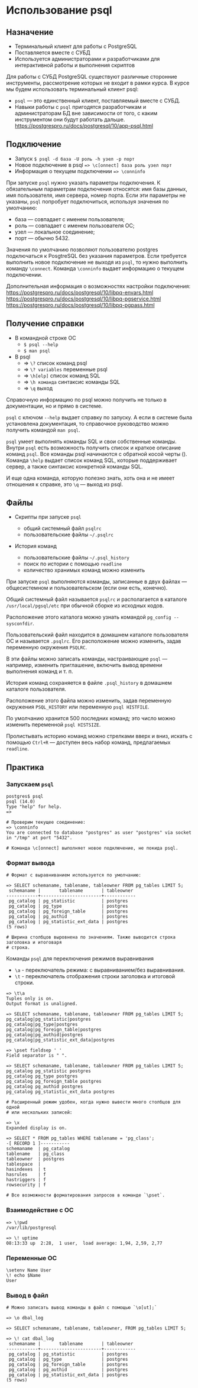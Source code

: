 # Использование psql
 
## Назначение
- Терминальный клиент для работы с PostgreSQL
- Поставляется вместе с СУБД
- Используется администраторами и разработчиками для интерактивной работы и выполнения скриптов

Для работы с СУБД PostgreSQL существуют различные сторонние
инструменты, рассмотрение которых не входит в рамки курса.
В курсе мы будем использовать терминальный клиент psql:
- `psql` — это единственный клиент, поставляемый вместе с СУБД. 
- Навыки работы c `psql` пригодятся разработчикам и администраторам
   БД вне зависимости от того, с каким инструментом они будут работать
   дальше.
   https://postgrespro.ru/docs/postgresql/10/app-psql.html

## Подключение

- Запуск `$ psql -d база -U роль -h узел -p порт`
- Новое подключение в psql  `=> \c[onnect] база роль узел порт`
- Информация о текущем подключении `=> \conninfo`

При запуске `psql` нужно указать параметры подключения.
К обязательным параметрам подключения относятся: имя базы данных,
имя пользователя, имя сервера, номер порта. Если эти параметры не
указаны, `psql` попробует подключиться, используя значения по
умолчанию:
- база — совпадает с именем пользователя;
- роль — совпадает с именем пользователя ОС;
- узел — локальное соединение;
- порт — обычно 5432.

Значения по умолчанию позволяют пользователю postgres
подключаться к PosgtreSQL без указания параметров.
Если требуется выполнить новое подключение не выходя из `psql`, то
нужно выполнить команду `\connect`.
Команда `\conninfo` выдает информацию о текущем подключении.

Дополнительная информация о возможностях настройки подключения:
https://postgrespro.ru/docs/postgresql/10/libpq-envars.html
https://postgrespro.ru/docs/postgresql/10/libpq-pgservice.html
https://postgrespro.ru/docs/postgresql/10/libpq-pgpass.html

## Получение справки

* В командной строке ОС
  * `$ psql --help`
  * `$ man psql`
* В psql
  * => `\?` список команд psql
  * => `\? variables` переменные psql
  * => `\h[elp]` список команд SQL
  * => `\h команда` синтаксис команды SQL
  * => `\q` выход

Справочную информацию по psql можно получить не только в
документации, но и прямо в системе.

`psql` с ключом `--help` выдает справку по запуску. А если в системе
была установлена документация, то справочное руководство можно
получить командой `man psql`.

`psql` умеет выполнять команды SQL и свои собственные команды.
Внутри `psql` есть возможность получить список и краткое описание
команд `psql`. Все команды psql начинаются с обратной косой черты (\).
Команда `\help` выдает список команд SQL, которые поддерживает
сервер, а также синтаксис конкретной команды SQL.


И еще одна команда, которую полезно знать, хоть она и не имеет
отношения к справке, это `\q` — выход из psql.

## Файлы

* Скрипты при запуске `psql`
  * общий системный файл `psqlrc`
  * пользовательские файлы `~/.psqlrc`
  

* История команд
  * пользовательские файлы `~/.psql_history`
  * поиск по истории с помощью `readline`
  * количество хранимых команд можно изменить


При запуске `psql` выполняются команды, записанные в двух файлах —
общесистемном и пользовательском (если они есть, конечно).

Общий системный файл называется `psqlrc` и располагается в каталоге
`/usr/local/pgsql/etc` при обычной сборке из исходных кодов.

Расположение этого каталога можно узнать командой
`pg_config --sysconfdir`.

Пользовательский файл находится в домашнем каталоге пользователя
ОС и называется `.psqlrc`. Его расположение можно изменить, задав
переменную окружения `PSQLRC`.

В эти файлы можно записать команды, настраивающие `psql` —
например, изменить приглашение, включить вывод времени
выполнения команд и т. п.

История команд сохраняется в файле `.psql_history` в домашнем
каталоге пользователя. 

Расположение этого файла можно изменить,
задав переменную окружения `PSQL_HISTORY` или переменную `psql
HISTFILE`. 

По умолчанию хранится 500 последних команд; это число
можно изменить переменной `psql HISTSIZE`.

Пролистывать историю команд можно стрелками вверх и вниз, искать с
помощью `Ctrl+R` — доступен весь набор команд, предлагаемых `readline`.

## Практика

### Запускаем `psql`
```shell
postgres$ psql
psql (14.0)
Type "help" for help.
=> 

# Проверим текущее соединение:
=> \conninfo
You are connected to database "postgres" as user "postgres" via socket in "/tmp" at port "5432".

# Команда \c[onnect] выполняет новое подключение, не покида psql.
```
### Формат вывода
```shell
# Формат с выравниванием используется по умолчанию:

=> SELECT schemaname, tablename, tableowner FROM pg_tables LIMIT 5;
 schemaname |       tablename       | tableowner 
------------+-----------------------+------------
 pg_catalog | pg_statistic          | postgres
 pg_catalog | pg_type               | postgres
 pg_catalog | pg_foreign_table      | postgres
 pg_catalog | pg_authid             | postgres
 pg_catalog | pg_statistic_ext_data | postgres
(5 rows)

# Ширина столбцов выровнена по значениям. Также выводится строка заголовка и итоговаря
# строка.
```
Команды `psql` для переключения режимов выравнивания
* `\a` - переключатель режима: c выравниванием/без выравнивания.
* `\t` - переключатель отображения строки заголовка и итоговой строки.
```shell
=> \t\a
Tuples only is on.
Output format is unaligned.

=> SELECT schemaname, tablename, tableowner FROM pg_tables LIMIT 5;
pg_catalog|pg_statistic|postgres
pg_catalog|pg_type|postgres
pg_catalog|pg_foreign_table|postgres
pg_catalog|pg_authid|postgres
pg_catalog|pg_statistic_ext_data|postgres

=> \pset fieldsep ' '
Field separator is " ".

=> SELECT schemaname, tablename, tableowner FROM pg_tables LIMIT 5;
pg_catalog pg_statistic postgres
pg_catalog pg_type postgres
pg_catalog pg_foreign_table postgres
pg_catalog pg_authid postgres
pg_catalog pg_statistic_ext_data postgres

# Расширенный режим удобен, когда нужно вывести много столбцов для одной
# или нескольких записей:

=> \x
Expanded display is on.

=> SELECT * FROM pg_tables WHERE tablename = 'pg_class';
-[ RECORD 1 ]-----------
schemaname  | pg_catalog
tablename   | pg_class
tableowner  | postgres
tablespace  | 
hasindexes  | t
hasrules    | f
hastriggers | f
rowsecurity | f

# Все возможности форматирования запросов в команде `\pset`.
```
### Взаимодействие с ОС
```shell
=> \!pwd
/var/lib/postgresql

=> \! uptime
08:13:33 up  2:28,  1 user,  load average: 1,94, 2,59, 2,77
```
### Переменные ОС
```shell
\setenv Name User
\! echo $Name
User
```
### Вывод в файл
```shell
# Можно записать вывод команды в файл с помощью `\o[ut];`

=> \o dbal_log

=> SELECT schemaname, tablename, tableowner, FROM pg_tables LIMIT 5;

=> \! cat dbal_log
 schemaname |       tablename       | tableowner 
------------+-----------------------+------------
 pg_catalog | pg_statistic          | postgres
 pg_catalog | pg_type               | postgres
 pg_catalog | pg_foreign_table      | postgres
 pg_catalog | pg_authid             | postgres
 pg_catalog | pg_statistic_ext_data | postgres
(5 rows)
```